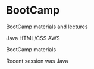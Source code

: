 # BootCamp

BootCamp materials and lectures

Java
HTML/CSS
AWS

BootCamp materials 

Recent session was Java

